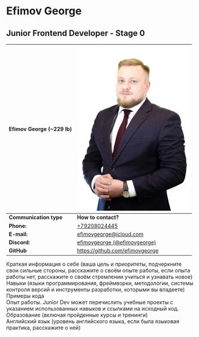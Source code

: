 # Efimov George
## Junior Frontend Developer - Stage 0

| Efimov George (~229 lb) | <img src="/photo.jpeg" width="300" alt="photo efimov">   |
| ----- | -----|
| **Communication type** | **How to contact?** |
| **Phone:** | [+79208024445](tel:+79208024445) |
| **E-mail:** | efimovgeorge@icloud.com |
| **Discord:** | [efimovgeorge (@efimovgeorge)](https://discordapp.com/users/efimovgeorge#5086) |
| **GitHub** | https://github.com/efimovgeorge





Краткая информация о себе (ваша цель и приоритеты, подчеркните свои сильные стороны, расскажите о своём опыте работы, если опыта работы нет, расскажите о своём стремлении учиться и узнавать новое)  
Навыки (языки программирования, фреймворки, методологии, системы контроля версий и инструменты разработки, которыми вы владеете)  
Примеры кода  
Опыт работы. Junior Dev может перечислить учебные проекты с указанием использованных навыков и ссылками на исходный код.  
Образование (включая пройденные курсы и тренинги)  
Английский язык (уровень английского языка, если была языковая практика, расскажите о ней)  
